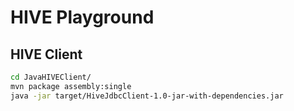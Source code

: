 # HIVE Playground

## HIVE Client
```bash
cd JavaHIVEClient/
mvn package assembly:single
java -jar target/HiveJdbcClient-1.0-jar-with-dependencies.jar
```
